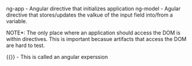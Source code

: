 ng-app    - Angular directive that initializes application
ng-model  - Agular directive that stores/updates the valkue of the input field into/from a variable.

NOTE*: The only place where an application should access the DOM is within directives. This is important becasue artifacts that access the DOM are hard to test. 

{{}} - This is called an angular experssion

